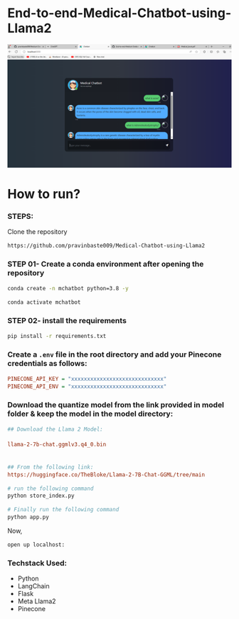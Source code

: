 # End-to-end-Medical-Chatbot-using-Llama2
![Description of the image](MP.PNG)

# How to run?
### STEPS:

Clone the repository

```bash
https://github.com/pravinbaste009/Medical-Chatbot-using-Llama2
```

### STEP 01- Create a conda environment after opening the repository

```bash
conda create -n mchatbot python=3.8 -y
```

```bash
conda activate mchatbot
```

### STEP 02- install the requirements
```bash
pip install -r requirements.txt
```


### Create a `.env` file in the root directory and add your Pinecone credentials as follows:

```ini
PINECONE_API_KEY = "xxxxxxxxxxxxxxxxxxxxxxxxxxxxx"
PINECONE_API_ENV = "xxxxxxxxxxxxxxxxxxxxxxxxxxxxx"
```


### Download the quantize model from the link provided in model folder & keep the model in the model directory:

```ini
## Download the Llama 2 Model:

llama-2-7b-chat.ggmlv3.q4_0.bin


## From the following link:
https://huggingface.co/TheBloke/Llama-2-7B-Chat-GGML/tree/main
```

```bash
# run the following command
python store_index.py
```

```bash
# Finally run the following command
python app.py
```

Now,
```bash
open up localhost:
```


### Techstack Used:

- Python
- LangChain
- Flask
- Meta Llama2
- Pinecone

